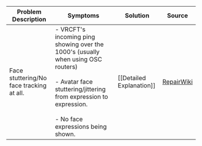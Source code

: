 
| Problem Description                      | Symptoms                                                                                                                                                                                            | Solution                 | Source                                                                                |
| ---------------------------------------- | --------------------------------------------------------------------------------------------------------------------------------------------------------------------------------------------------- | ------------------------ | ------------------------------------------------------------------------------------- |
| Face stuttering/No face tracking at all. | - VRCFT's incoming ping showing over the 1000's (usually when using OSC routers)<br><br>- Avatar face stuttering/jittering from expression to expression.<br><br>- No face expressions being shown. | [[Detailed Explanation]] | [RepairWiki](https://repair.wiki/w/HTC_Vive_XR_Elite_Face_Tracking_Port_Settings_Fix) |

